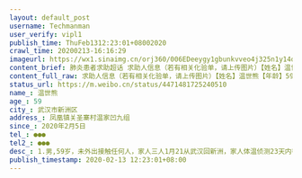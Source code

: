 ```yaml
---
layout: default_post
username: Techmanman
user_verify: vipl1
publish_time: ThuFeb1312:23:01+08002020
crawl_time: 20200213-16:16:29
imageurl: https://wx1.sinaimg.cn/orj360/006EDeeygy1gbunkvveo4j325n1y14qp.jpg,https://wx1.sinaimg.cn/orj360/006EDeeygy1gbunlv4vypj322q2j2kjl.jpg,https://wx1.sinaimg.cn/orj360/006EDeeygy1gbunmuk2dkj31ug2rskjl.jpg
content_brief: 肺炎患者求助超话 求助人信息（若有相关化验单，请上传图片）【姓名】温世熊【年龄】59【所在城市】武汉市新洲区【所在小区、社区】凤凰镇关圣寨村温家凹九组【患病时间】2020年2月5日【联系方式】●●●【其他紧急联系人】●●●【病情描述】1. 男,59岁，未外出接触任何人，家 ...全文
content_full_raw: 求助人信息（若有相关化验单，请上传图片）【姓名】温世熊【年龄】59【所在城市】武汉市新洲区【所在小区、社区】凤凰镇关圣寨村温家凹九组【患病时间】2020年2月5日【联系方式】●●●【其他紧急联系人】●●●【病情描述】1.男,59岁，未外出接触任何人，家人三人1月21从武汉回新洲，家人体温侦测23天内都正常，且基本家人在家隔离过23天，家人暂无不适.2.2020年2月5日病人出现发烧症状，咳嗽无痰,9号10号不像是咳嗽像是喷气，体温在(早)37.5&quot;C-(晚)39.°C摄氏度左右波动，血压105/153.2月6日去卫生院做了抽血检查和拍片x光，正常。2月12日在新洲区人民医院做CT，肺部感染，发烧还未退去。3.前前后后八九天发热不退，咳嗽不止。生命危险，2月12日至今没有床位，在人民医院候诊，生命垂危！恳请领导和社会施加救助。不胜感激！！！4.家人母亲陪护疲于奔命感染风险大无人收治！母亲身心受损体制下降。
status_url: https://m.weibo.cn/status/4471481725240510
name_: 温世熊
age_: 59
city_: 武汉市新洲区
address_: 凤凰镇关圣寨村温家凹九组
since_: 2020年2月5日
tel_: ●●●
tel2_: ●●●
desc_: 1.男,59岁，未外出接触任何人，家人三人1月21从武汉回新洲，家人体温侦测23天内都正常，且基本家人在家隔离过23天，家人暂无不适.2.2020年2月5日病人出现发烧症状，咳嗽无痰,9号10号不像是咳嗽像是喷气，体温在(早)37.5&quot;C-(晚)39.°C摄氏度左右波动，血压105/153.2月6日去卫生院做了抽血检查和拍片x光，正常。2月12日在新洲区人民医院做CT，肺部感染，发烧还未退去。3.前前后后八九天发热不退，咳嗽不止。生命危险，2月12日至今没有床位，在人民医院候诊，生命垂危！恳请领导和社会施加救助。不胜感激！！！4.家人母亲陪护疲于奔命感染风险大无人收治！母亲身心受损体制下降。
publish_timestamp: 2020-02-13 12:23:01+08:00
---
```

